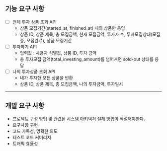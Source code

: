 ## 기능 요구 사항
- [ ] 전체 투자 상품 조회 API
  - 상품 모집기간(started_at, finished_at) 내의 상품만 응답
  - 상품 ID, 상품 제목, 총 모집금액, 현재 모집금액, 투자자 수, 투자모집상태(모집중, 모집완료), 상품 모집기간
- [ ] 투자하기 API
  - 입력값 : 사용자 식별값, 상품 ID, 투자 금액
  - 총 투자모집 금액(total_investing_amount)를 넘어셔면 sold-out 상태를 응답
- [ ] 나의 투자상품 조회 API
  - 내가 투자한 모든 상품을 반환
  - 상품 ID, 상품 제목, 총 모집금액, 나의 투자금액, 투자일시  

---
## 개발 요구 사항
- 프로젝트 구성 방법 및 관련된 시스템 아키텍처 설계 방법이 적절해야한다.
- 요구사항 구현
- 코드 가독성, 명확한 의도
- 테스트 코드 커버리지
- 트래픽 효율성